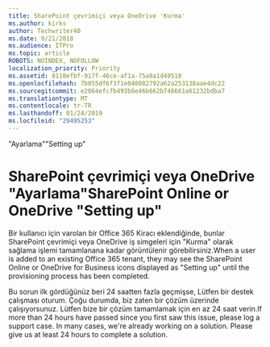 ```yaml
---
title: SharePoint çevrimiçi veya OneDrive 'Kurma'
ms.author: kirks
author: Techwriter40
ms.date: 9/21/2018
ms.audience: ITPro
ms.topic: article
ROBOTS: NOINDEX, NOFOLLOW
localization_priority: Priority
ms.assetid: 8110efbf-917f-46ce-af1a-75a8a1d49510
ms.openlocfilehash: 7b055df6f3f1e040082792a62a253138aae4dc22
ms.sourcegitcommit: e2864efcfb493b6e46b662b746661a61232bdba7
ms.translationtype: MT
ms.contentlocale: tr-TR
ms.lasthandoff: 01/24/2019
ms.locfileid: "29495253"
---
```

<span data-ttu-id="e4c92-102">"Ayarlama"</span><span class="sxs-lookup"><span data-stu-id="e4c92-102">"Setting up"</span></span>

# <a name="sharepoint-online-or-onedrive-setting-up"></a><span data-ttu-id="e4c92-103">SharePoint çevrimiçi veya OneDrive "Ayarlama"</span><span class="sxs-lookup"><span data-stu-id="e4c92-103">SharePoint Online or OneDrive "Setting up"</span></span>

<span data-ttu-id="e4c92-104">Bir kullanıcı için varolan bir Office 365 Kiracı eklendiğinde, bunlar SharePoint çevrimiçi veya OneDrive iş simgeleri için "Kurma" olarak sağlama işlemi tamamlanana kadar görüntülenir görebilirsiniz.</span><span class="sxs-lookup"><span data-stu-id="e4c92-104">When a user is added to an existing Office 365 tenant, they may see the SharePoint Online or OneDrive for Business icons displayed as "Setting up" until the provisioning process has been completed.</span></span>
  
<span data-ttu-id="e4c92-p101">Bu sorun ilk gördüğünüz beri 24 saatten fazla geçmişse, Lütfen bir destek çalışması oturum. Çoğu durumda, biz zaten bir çözüm üzerinde çalışıyorsunuz. Lütfen bize bir çözüm tamamlamak için en az 24 saat verin.</span><span class="sxs-lookup"><span data-stu-id="e4c92-p101">If more than 24 hours have passed since you first saw this issue, please log a support case. In many cases, we're already working on a solution. Please give us at least 24 hours to complete a solution.</span></span>
  


